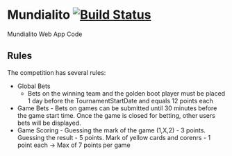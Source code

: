 Mundialito [![Build Status](https://travis-ci.org/ezraroi/Mundialito.svg?branch=master)](https://travis-ci.org/ezraroi/Mundialito)
==========

Mundialito Web App Code

<h2>Rules</h2>
The competition has several rules:
<ul>
<li>Global Bets<ul><li>Bets on the winning team and the golden boot player must be placed 1 day before the TournamentStartDate and equals 12 points each</li></ul>
<li>Game Bets - Bets on games can be submitted until 30 minutes before the game start time. Once the game is closed for betting, other users bets will be displayed.
<li>Game Scoring - Guessing the mark of the game (1,X,2) - 3 points. Guessing the result - 5 points. Mark of yellow cards and corenrs - 1 point each -> Max of 7 points per game
</ul>
